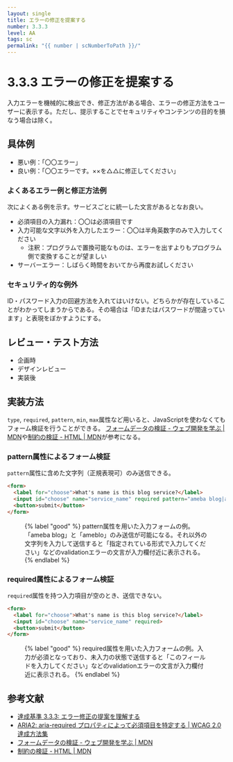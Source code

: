 ```yaml
---
layout: single
title: エラーの修正を提案する
number: 3.3.3
level: AA
tags: sc
permalink: "{{ number | scNumberToPath }}/"
---
```


# 3.3.3 エラーの修正を提案する

入力エラーを機械的に検出でき、修正方法がある場合、エラーの修正方法をユーザーに表示する。ただし、提示することでセキュリティやコンテンツの目的を損なう場合は除く。

## 具体例

- 悪い例：「〇〇エラー」
- 良い例：「〇〇エラーです。××を△△に修正してください」

### よくあるエラー例と修正方法例

次によくある例を示す。サービスごとに統一した文言があるとなお良い。

- 必須項目の入力漏れ：〇〇は必須項目です
- 入力可能な文字以外を入力したエラー：〇〇は半角英数字のみで入力してください
    - 注釈：プログラムで置換可能なものは、エラーを出すよりもプログラム側で変換することが望ましい
- サーバーエラー：しばらく時間をおいてから再度お試しください


### セキュリティ的な例外

ID・パスワード入力の回避方法を入れてはいけない。どちらかが存在していることがわかってしまうからである。その場合は「IDまたはパスワードが間違っています」と表現をぼかすようにする。

## レビュー・テスト方法

- 企画時
- デザインレビュー
- 実装後

## 実装方法

`type`, `required`, `pattern`, `min`, `max`属性など用いると、JavaScriptを使わなくてもフォーム検証を行うことができる。
[フォームデータの検証 - ウェブ開発を学ぶ | MDN](https://developer.mozilla.org/ja/docs/Learn/HTML/Forms/Data_form_validation)や[制約の検証 - HTML | MDN](https://developer.mozilla.org/ja/docs/Web/HTML/HTML5/Constraint_validation)が参考になる。

### pattern属性によるフォーム検証

`pattern`属性に含めた文字列（正規表現可）のみ送信できる。

```html
<form>
  <label for="choose">What's name is this blog service?</label>
  <input id="choose" name="service_name" required pattern="ameba blog|ameblo">
  <button>submit</button>
</form>
```

<figure>
<img src="/img/3/3/3/3.3.3_1.png" alt="" />
<figcaption>
{% label "good" %}
pattern属性を用いた入力フォームの例。「ameba blog」と「ameblo」のみ送信が可能になる。それ以外の文字列を入力して送信すると「指定されている形式で入力してください」などのvalidationエラーの文言が入力欄付近に表示される。
{% endlabel %}
</figcaption>
</figure>

### required属性によるフォーム検証

`required`属性を持つ入力項目が空のとき、送信できない。

```html
<form>
  <label for="choose">What's name is this blog service?</label>
  <input id="choose" name="service_name" required>
  <button>submit</button>
</form>
```

<figure>
<img src="/img/3/3/3/3.3.3_2.png" alt="" />
<figcaption>
{% label "good" %}
required属性を用いた入力フォームの例。入力が必須となっており、未入力の状態で送信すると「このフィールドを入力してください」などのvalidationエラーの文言が入力欄付近に表示される。
{% endlabel %}
</figcaption>
</figure>


## 参考文献

- [達成基準 3.3.3: エラー修正の提案を理解する](https://waic.jp/docs/WCAG21/Understanding/error-suggestion.html)
- [ARIA2: aria-required プロパティによって必須項目を特定する | WCAG 2.0 達成方法集](https://waic.jp/docs/WCAG-TECHS/ARIA2.html)
- [フォームデータの検証 - ウェブ開発を学ぶ | MDN](https://developer.mozilla.org/ja/docs/Learn/HTML/Forms/Data_form_validation)
- [制約の検証 - HTML | MDN](https://developer.mozilla.org/ja/docs/Web/HTML/HTML5/Constraint_validation)
